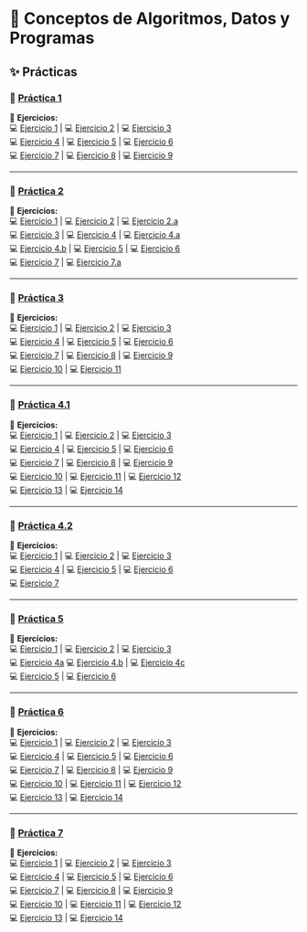# 📌 **Conceptos de Algoritmos, Datos y Programas**

## ✨ **Prácticas**

### 📄 [Práctica 1](https://github.com/caroalonso/Materia-CADP/blob/main/Practicas/Practica%201/Practica%201%20cadp.pdf)

🔹 **Ejercicios:**  
💻 [Ejercicio 1](https://github.com/caroalonso/Materia-CADP/blob/main/Practicas/Practica%201/Resoluci%C3%B3n%20Practica/punto1.pas) | 💻 [Ejercicio 2](https://github.com/Caarito/Materia-CADP/blob/main/Practicas/Practica%201/Resoluci%C3%B3n%20Practica/punto2.pas) | 💻 [Ejercicio 3](https://github.com/Caarito/Materia-CADP/blob/main/Practicas/Practica%201/Resoluci%C3%B3n%20Practica/punto3.pas)  
💻 [Ejercicio 4](https://github.com/Caarito/Materia-CADP/blob/main/Practicas/Practica%201/Resoluci%C3%B3n%20Practica/punto4.pas) | 💻 [Ejercicio 5](https://github.com/Caarito/Materia-CADP/blob/main/Practicas/Practica%201/Resoluci%C3%B3n%20Practica/punto5.pas) | 💻 [Ejercicio 6](https://github.com/Caarito/Materia-CADP/blob/main/Practicas/Practica%201/Resoluci%C3%B3n%20Practica/punto6.pas)  
💻 [Ejercicio 7](https://github.com/Caarito/Materia-CADP/blob/main/Practicas/Practica%201/Resoluci%C3%B3n%20Practica/punto7.pas) | 💻 [Ejercicio 8](https://github.com/Caarito/Materia-CADP/blob/main/Practicas/Practica%201/Resoluci%C3%B3n%20Practica/punto8.pas) | 💻 [Ejercicio 9](https://github.com/Caarito/Materia-CADP/blob/main/Practicas/Practica%201/Resoluci%C3%B3n%20Practica/punto9.pas)

---

### 📄 [Práctica 2](https://github.com/caroalonso/Materia-CADP/blob/main/Practicas/Practica%202/Practica%202%20CADP.pdf)

🔹 **Ejercicios:**  
💻 [Ejercicio 1](https://github.com/caroalonso/Materia-CADP/blob/main/Practicas/Practica%202/Resoluci%C3%B3n%20Practica/punto1.pas) | 💻 [Ejercicio 2](https://github.com/caroalonso/Materia-CADP/blob/main/Practicas/Practica%202/Resoluci%C3%B3n%20Practica/punto2.pas) | 💻 [Ejercicio 2.a](https://github.com/caroalonso/Materia-CADP/blob/main/Practicas/Practica%202/Resoluci%C3%B3n%20Practica/punto2a.pas)  
💻 [Ejercicio 3](https://github.com/Caarito/Materia-CADP/blob/main/Practicas/Practica%202/Resoluci%C3%B3n%20Practica/punto3.pas) | 💻 [Ejercicio 4](https://github.com/Caarito/Materia-CADP/blob/main/Practicas/Practica%202/Resoluci%C3%B3n%20Practica/punto4.pas) | 💻 [Ejercicio 4.a](https://github.com/Caarito/Materia-CADP/blob/main/Practicas/Practica%202/Resoluci%C3%B3n%20Practica/punto4a.pas)  
💻 [Ejercicio 4.b](https://github.com/Caarito/Materia-CADP/blob/main/Practicas/Practica%202/Resoluci%C3%B3n%20Practica/punto4b.pas) | 💻 [Ejercicio 5](https://github.com/Caarito/Materia-CADP/blob/main/Practicas/Practica%202/Resoluci%C3%B3n%20Practica/punto5.pas) | 💻 [Ejercicio 6](https://github.com/Caarito/Materia-CADP/blob/main/Practicas/Practica%202/Resoluci%C3%B3n%20Practica/punto6.pas)  
💻 [Ejercicio 7](https://github.com/Caarito/Materia-CADP/blob/main/Practicas/Practica%202/Resoluci%C3%B3n%20Practica/punto7.pas) | 💻 [Ejercicio 7.a](https://github.com/Caarito/Materia-CADP/blob/main/Practicas/Practica%202/Resoluci%C3%B3n%20Practica/punto7a.pas)

---

### 📄 [Práctica 3](https://github.com/caroalonso/Materia-CADP/blob/main/Practicas/Practica%203/Practica%203%20CADP.pdf)

🔹 **Ejercicios:**  
💻 [Ejercicio 1](https://github.com/Caarito/Materia-CADP/blob/main/Practicas/Practica%203/Resoluci%C3%B3n%20Practica/punto1.pas) | 💻 [Ejercicio 2](https://github.com/Caarito/Materia-CADP/blob/main/Practicas/Practica%203/Resoluci%C3%B3n%20Practica/punto2.pas) | 💻 [Ejercicio 3](https://github.com/Caarito/Materia-CADP/blob/main/Practicas/Practica%203/Resoluci%C3%B3n%20Practica/punto3.pas)  
💻 [Ejercicio 4](https://github.com/Caarito/Materia-CADP/blob/main/Practicas/Practica%203/Resoluci%C3%B3n%20Practica/punto4.pas) | 💻 [Ejercicio 5](https://github.com/Caarito/Materia-CADP/blob/main/Practicas/Practica%203/Resoluci%C3%B3n%20Practica/punto5.pas) | 💻 [Ejercicio 6](https://github.com/Caarito/Materia-CADP/blob/main/Practicas/Practica%203/Resoluci%C3%B3n%20Practica/punto6.pas)  
💻 [Ejercicio 7](https://github.com/Caarito/Materia-CADP/blob/main/Practicas/Practica%203/Resoluci%C3%B3n%20Practica/punto7.pas) | 💻 [Ejercicio 8](https://github.com/Caarito/Materia-CADP/blob/main/Practicas/Practica%203/Resoluci%C3%B3n%20Practica/punto8.pas) | 💻 [Ejercicio 9](https://github.com/Caarito/Materia-CADP/blob/main/Practicas/Practica%203/Resoluci%C3%B3n%20Practica/punto9.pas)  
💻 [Ejercicio 10](https://github.com/Caarito/Materia-CADP/blob/main/Practicas/Practica%203/Resoluci%C3%B3n%20Practica/punto10.pas) | 💻 [Ejercicio 11](https://github.com/Caarito/Materia-CADP/blob/main/Practicas/Practica%203/Resoluci%C3%B3n%20Practica/punto11.pas)

---

### 📄 [Práctica 4.1](https://github.com/caroalonso/Materia-CADP/blob/main/Practicas/Practica%204.1/Practica%204.1%20CADP.pdf)

🔹 **Ejercicios:**  
💻 [Ejercicio 1](https://github.com/caroalonso/Materia-CADP/blob/main/Practicas/Practica%204.1/Resoluci%C3%B3n%20Practica/4.1.pas) | 💻 [Ejercicio 2](https://github.com/Caarito/Materia-CADP/blob/main/Practicas/Practica%204.1/Resoluci%C3%B3n%20Practica/4.2.pas) | 💻 [Ejercicio 3](https://github.com/Caarito/Materia-CADP/blob/main/Practicas/Practica%204.1/Resoluci%C3%B3n%20Practica/4.3.pas)  
💻 [Ejercicio 4](https://github.com/Caarito/Materia-CADP/blob/main/Practicas/Practica%204.1/Resoluci%C3%B3n%20Practica/4.4.pas) | 💻 [Ejercicio 5](https://github.com/Caarito/Materia-CADP/blob/main/Practicas/Practica%204.1/Resoluci%C3%B3n%20Practica/4.5.pas) | 💻 [Ejercicio 6](https://github.com/Caarito/Materia-CADP/blob/main/Practicas/Practica%204.1/Resoluci%C3%B3n%20Practica/4.6.pas)  
💻 [Ejercicio 7](https://github.com/Caarito/Materia-CADP/blob/main/Practicas/Practica%204.1/Resoluci%C3%B3n%20Practica/4.7.pas) | 💻 [Ejercicio 8](https://github.com/Caarito/Materia-CADP/blob/main/Practicas/Practica%204.1/Resoluci%C3%B3n%20Practica/4.8.pas) | 💻 [Ejercicio 9](https://github.com/Caarito/Materia-CADP/blob/main/Practicas/Practica%204.1/Resoluci%C3%B3n%20Practica/4.9.pas)  
💻 [Ejercicio 10](https://github.com/Caarito/Materia-CADP/blob/main/Practicas/Practica%204.1/Resoluci%C3%B3n%20Practica/4.10.pas) | 💻 [Ejercicio 11](https://github.com/Caarito/Materia-CADP/blob/main/Practicas/Practica%204.1/Resoluci%C3%B3n%20Practica/4.11.pas) | 💻 [Ejercicio 12](https://github.com/Caarito/Materia-CADP/blob/main/Practicas/Practica%204.1/Resoluci%C3%B3n%20Practica/4.12.pas)  
💻 [Ejercicio 13](https://github.com/Caarito/Materia-CADP/blob/main/Practicas/Practica%204.1/Resoluci%C3%B3n%20Practica/4.13.pas) | 💻 [Ejercicio 14](https://github.com/Caarito/Materia-CADP/blob/main/Practicas/Practica%204.1/Resoluci%C3%B3n%20Practica/4.14.pas)  
 
---

### 📄 [Práctica 4.2](https://github.com/caroalonso/Materia-CADP/blob/main/Practicas/Practica%204.2/Practica%204.2%20CADP.pdf)

🔹 **Ejercicios:**  
💻 [Ejercicio 1](https://github.com/caroalonso/Materia-CADP/blob/main/Practicas/Practica%204.2/Resoluci%C3%B3n%20Practica/4.1.pas) | 💻 [Ejercicio 2](https://github.com/caroalonso/Materia-CADP/blob/main/Practicas/Practica%204.2/Resoluci%C3%B3n%20Practica/4.2.pas) | 💻 [Ejercicio 3](https://github.com/caroalonso/Materia-CADP/blob/main/Practicas/Practica%204.2/Resoluci%C3%B3n%20Practica/4.3.pas)  
💻 [Ejercicio 4](https://github.com/caroalonso/Materia-CADP/blob/main/Practicas/Practica%204.2/Resoluci%C3%B3n%20Practica/4.4.pas) | 💻 [Ejercicio 5](https://github.com/caroalonso/Materia-CADP/blob/main/Practicas/Practica%204.2/Resoluci%C3%B3n%20Practica/4.5.pas) | 💻 [Ejercicio 6](https://github.com/caroalonso/Materia-CADP/blob/main/Practicas/Practica%204.2/Resoluci%C3%B3n%20Practica/4.6.pas)  
💻 [Ejercicio 7](https://github.com/caroalonso/Materia-CADP/blob/main/Practicas/Practica%204.2/Resoluci%C3%B3n%20Practica/4.7.pas)

---

### 📄 [Práctica 5](https://github.com/caroalonso/Materia-CADP/blob/main/Practicas/Practica%205/Practica%205%20CADP.pdf)

🔹 **Ejercicios:**  
💻 [Ejercicio 1](https://github.com/caroalonso/Materia-CADP/blob/main/Practicas/Practica%205/Resoluci%C3%B3n%20Practica/5.1.pas) | 💻 [Ejercicio 2](https://github.com/caroalonso/Materia-CADP/blob/main/Practicas/Practica%205/Resoluci%C3%B3n%20Practica/5.2.pas) | 💻 [Ejercicio 3](https://github.com/caroalonso/Materia-CADP/blob/main/Practicas/Practica%205/Resoluci%C3%B3n%20Practica/5.3.pas)  
💻 [Ejercicio 4a](https://github.com/caroalonso/Materia-CADP/blob/main/Practicas/Practica%205/Resoluci%C3%B3n%20Practica/5.4a.pas) 💻 [Ejercicio 4.b](https://github.com/caroalonso/Materia-CADP/blob/main/Practicas/Practica%205/Resoluci%C3%B3n%20Practica/5.4b.pas) | 💻 [Ejercicio 4c](https://github.com/caroalonso/Materia-CADP/blob/main/Practicas/Practica%205/Resoluci%C3%B3n%20Practica/5.4c.pas)  
💻 [Ejercicio 5](https://github.com/caroalonso/Materia-CADP/blob/main/Practicas/Practica%205/Resoluci%C3%B3n%20Practica/5.5.pas) | 💻 [Ejercicio 6](https://github.com/caroalonso/Materia-CADP/blob/main/Practicas/Practica%205/Resoluci%C3%B3n%20Practica/5.6.pas)  

---

### 📄 [Práctica 6](https://github.com/caroalonso/Materia-CADP/blob/main/Practicas/Practica%206/Practica%206%20CADP.pdf)

🔹 **Ejercicios:**  
💻 [Ejercicio 1](https://github.com/caroalonso/Materia-CADP/blob/main/Practicas/Practica%206/Resoluci%C3%B3n%20Practica/6.1.pas) | 💻 [Ejercicio 2](https://github.com/caroalonso/Materia-CADP/blob/main/Practicas/Practica%206/Resoluci%C3%B3n%20Practica/6.2.pas) | 💻 [Ejercicio 3](https://github.com/caroalonso/Materia-CADP/blob/main/Practicas/Practica%206/Resoluci%C3%B3n%20Practica/6.3.pas)  
💻 [Ejercicio 4](https://github.com/caroalonso/Materia-CADP/blob/main/Practicas/Practica%206/Resoluci%C3%B3n%20Practica/6.4.pas) | 💻 [Ejercicio 5](https://github.com/caroalonso/Materia-CADP/blob/main/Practicas/Practica%206/Resoluci%C3%B3n%20Practica/6.5.pas) | 💻 [Ejercicio 6](https://github.com/caroalonso/Materia-CADP/blob/main/Practicas/Practica%206/Resoluci%C3%B3n%20Practica/6.6.pas)  
💻 [Ejercicio 7](https://github.com/caroalonso/Materia-CADP/blob/main/Practicas/Practica%206/Resoluci%C3%B3n%20Practica/6.7.pas) | 💻 [Ejercicio 8](https://github.com/caroalonso/Materia-CADP/blob/main/Practicas/Practica%206/Resoluci%C3%B3n%20Practica/6.8.pas) | 💻 [Ejercicio 9](https://github.com/caroalonso/Materia-CADP/blob/main/Practicas/Practica%206/Resoluci%C3%B3n%20Practica/6.9.pas)  
💻 [Ejercicio 10](https://github.com/caroalonso/Materia-CADP/blob/main/Practicas/Practica%206/Resoluci%C3%B3n%20Practica/6.10.pas) | 💻 [Ejercicio 11](https://github.com/caroalonso/Materia-CADP/blob/main/Practicas/Practica%206/Resoluci%C3%B3n%20Practica/6.11.pas) | 💻 [Ejercicio 12](https://github.com/caroalonso/Materia-CADP/blob/main/Practicas/Practica%206/Resoluci%C3%B3n%20Practica/6.12.pas)  
💻 [Ejercicio 13](https://github.com/caroalonso/Materia-CADP/blob/main/Practicas/Practica%206/Resoluci%C3%B3n%20Practica/6.13.pas) | 💻 [Ejercicio 14](https://github.com/caroalonso/Materia-CADP/blob/main/Practicas/Practica%206/Resoluci%C3%B3n%20Practica/6.14.pas)  

---

### 📄 [Práctica 7](https://github.com/caroalonso/Materia-CADP/blob/main/Practicas/Practica%207/Practica%207CADP.pdf)
🔹 **Ejercicios:**  
💻 [Ejercicio 1](https://github.com/caroalonso/Materia-CADP/blob/main/Practicas/Practica%207/Resoluci%C3%B3n%20Practica/7.1.pas) | 💻 [Ejercicio 2](https://github.com/caroalonso/Materia-CADP/blob/main/Practicas/Practica%207/Resoluci%C3%B3n%20Practica/7.2.pas) | 💻 [Ejercicio 3](https://github.com/caroalonso/Materia-CADP/blob/main/Practicas/Practica%207/Resoluci%C3%B3n%20Practica/7.3.pas)  
💻 [Ejercicio 4](https://github.com/caroalonso/Materia-CADP/blob/main/Practicas/Practica%207/Resoluci%C3%B3n%20Practica/7.4.pas) | 💻 [Ejercicio 5](https://github.com/caroalonso/Materia-CADP/blob/main/Practicas/Practica%207/Resoluci%C3%B3n%20Practica/7.5.pas) | 💻 [Ejercicio 6](https://github.com/caroalonso/Materia-CADP/blob/main/Practicas/Practica%207/Resoluci%C3%B3n%20Practica/7.6.pas)  
💻 [Ejercicio 7](https://github.com/caroalonso/Materia-CADP/blob/main/Practicas/Practica%207/Resoluci%C3%B3n%20Practica/7.7.pas) | 💻 [Ejercicio 8](https://github.com/caroalonso/Materia-CADP/blob/main/Practicas/Practica%207/Resoluci%C3%B3n%20Practica/7.8.pas) | 💻 [Ejercicio 9](https://github.com/caroalonso/Materia-CADP/blob/main/Practicas/Practica%207/Resoluci%C3%B3n%20Practica/7.9.pas)  
💻 [Ejercicio 10](https://github.com/caroalonso/Materia-CADP/blob/main/Practicas/Practica%207/Resoluci%C3%B3n%20Practica/7.10.pas) | 💻 [Ejercicio 11](https://github.com/caroalonso/Materia-CADP/blob/main/Practicas/Practica%207/Resoluci%C3%B3n%20Practica/7.11.pas) | 💻 [Ejercicio 12](https://github.com/caroalonso/Materia-CADP/blob/main/Practicas/Practica%207/Resoluci%C3%B3n%20Practica/7.12.pas)  
💻 [Ejercicio 13](https://github.com/caroalonso/Materia-CADP/blob/main/Practicas/Practica%207/Resoluci%C3%B3n%20Practica/7.13.pas) | 💻 [Ejercicio 14](https://github.com/caroalonso/Materia-CADP/blob/main/Practicas/Practica%207/Resoluci%C3%B3n%20Practica/7.14.pas)  
